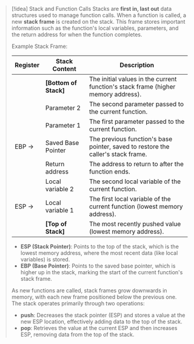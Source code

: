 > [!idea] Stack and Function Calls
> Stacks are **first in, last out** data structures used to manage function calls. When a function is called, a new **stack frame** is created on the stack. This frame stores important information such as the function's local variables, parameters, and the return address for when the function completes.
>
> Example Stack Frame:
>
> | Register       | Stack Content                       | Description                                      |
> |----------------|-------------------------------------|--------------------------------------------------|
> |                | **[Bottom of Stack]**               | The initial values in the current function's stack frame (higher memory address). |
> |                | Parameter 2                         | The second parameter passed to the current function. |
> |                | Parameter 1                         | The first parameter passed to the current function. |
> | EBP →          | Saved Base Pointer                  | The previous function's base pointer, saved to restore the caller's stack frame. |
> |                | Return address                      | The address to return to after the function ends. |
> |                | Local variable 2                    | The second local variable of the current function.|
> | ESP →          | Local variable 1                    | The first local variable of the current function (lowest memory address). |
> |                | **[Top of Stack]**                  | The most recently pushed value (lowest memory address). |
>
> - **ESP (Stack Pointer)**: Points to the top of the stack, which is the lowest memory address, where the most recent data (like local variables) is stored.
> - **EBP (Base Pointer)**: Points to the saved base pointer, which is higher up in the stack, marking the start of the current function's stack frame.
>
> As new functions are called, stack frames grow downwards in memory, with each new frame positioned below the previous one. The stack operates primarily through two operations:
> - **push**: Decreases the stack pointer (ESP) and stores a value at the new ESP location, effectively adding data to the top of the stack.
> - **pop**: Retrieves the value at the current ESP and then increases ESP, removing data from the top of the stack.
